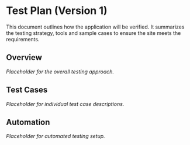 # Test Plan (Version 1)

This document outlines how the application will be verified. It summarizes the testing strategy, tools and sample cases to ensure the site meets the requirements.

## Overview

*Placeholder for the overall testing approach.*

## Test Cases

*Placeholder for individual test case descriptions.*

## Automation

*Placeholder for automated testing setup.*
